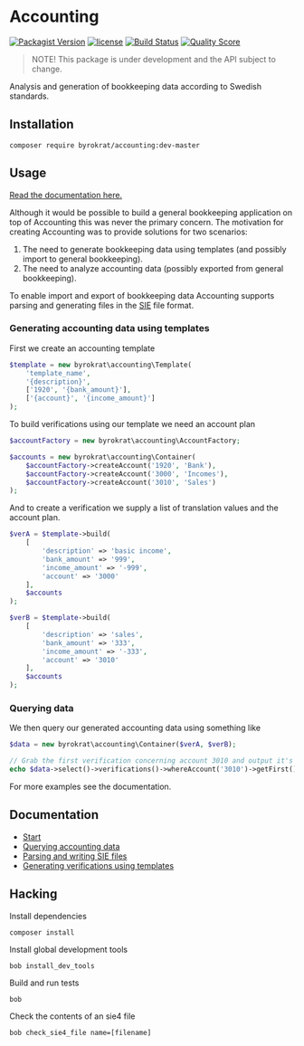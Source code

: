 # Accounting

[![Packagist Version](https://img.shields.io/packagist/v/byrokrat/accounting.svg?style=flat-square)](https://packagist.org/packages/byrokrat/accounting)
[![license](https://img.shields.io/github/license/byrokrat/accounting.svg?maxAge=2592000&style=flat-square)](LICENSE)
[![Build Status](https://img.shields.io/travis/byrokrat/accounting/master.svg?style=flat-square)](https://travis-ci.org/byrokrat/accounting)
[![Quality Score](https://img.shields.io/scrutinizer/g/byrokrat/accounting.svg?style=flat-square)](https://scrutinizer-ci.com/g/byrokrat/accounting)

> NOTE! This package is under development and the API subject to change.

Analysis and generation of bookkeeping data according to Swedish standards.

## Installation

```shell
composer require byrokrat/accounting:dev-master
```

## Usage

[Read the documentation here.](docs)

Although it would be possible to build a general bookkeeping application on top
of Accounting this was never the primary concern. The motivation for creating
Accounting was to provide solutions for two scenarios:

1. The need to generate bookkeeping data using templates (and possibly import to
   general bookkeeping).
1. The need to analyze accounting data (possibly exported from general
   bookkeeping).

To enable import and export of bookkeeping data Accounting supports parsing
and generating files in the [SIE](docs/02-sie.md) file format.

### Generating accounting data using templates

First we create an accounting template

<!-- @example template -->
```php
$template = new byrokrat\accounting\Template(
    'template_name',
    '{description}',
    ['1920', '{bank_amount}'],
    ['{account}', '{income_amount}']
);
```

To build verifications using our template we need an account plan

<!--
    @example accounts
    @include template
-->
```php
$accountFactory = new byrokrat\accounting\AccountFactory;

$accounts = new byrokrat\accounting\Container(
    $accountFactory->createAccount('1920', 'Bank'),
    $accountFactory->createAccount('3000', 'Incomes'),
    $accountFactory->createAccount('3010', 'Sales')
);
```

And to create a verification we supply a list of translation values and the
account plan.

<!--
    @example verifications
    @include accounts
-->
```php
$verA = $template->build(
    [
        'description' => 'basic income',
        'bank_amount' => '999',
        'income_amount' => '-999',
        'account' => '3000'
    ],
    $accounts
);

$verB = $template->build(
    [
        'description' => 'sales',
        'bank_amount' => '333',
        'income_amount' => '-333',
        'account' => '3010'
    ],
    $accounts
);
```

### Querying data

We then query our generated accounting data using something like

<!--
    @example query
    @include verifications
    @expectOutput "sales"
-->
```php
$data = new byrokrat\accounting\Container($verA, $verB);

// Grab the first verification concerning account 3010 and output it's description
echo $data->select()->verifications()->whereAccount('3010')->getFirst()->getDescription();
```

For more examples see the documentation.

## Documentation

- [Start](docs)
- [Querying accounting data](docs/01-querying.md)
- [Parsing and writing SIE files](docs/02-sie.md)
- [Generating verifications using templates](docs/03-templates.md)

## Hacking

Install dependencies

    composer install

Install global development tools

    bob install_dev_tools

Build and run tests

    bob

Check the contents of an sie4 file

    bob check_sie4_file name=[filename]
